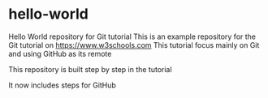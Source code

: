 # hello-world
Hello World repository for Git tutorial
This is an example repository for the Git tutorial on https://www.w3schools.com
This tutorial focus mainly on Git and using GitHub as its remote

This repository is built step by step in the tutorial

It now includes steps for GitHub
